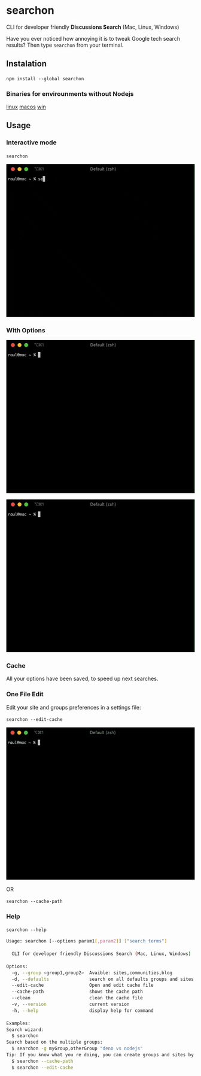 # searchon

CLI for developer friendly **Discussions Search** (Mac, Linux, Windows)

Have you ever noticed how annoying it is to tweak Google tech search results? Then type `searchon` from your terminal.

## Instalation

`npm install --global searchon`

### Binaries for envirounments without Nodejs

[linux](https://github.com/rauleite/searchon/releases/download/v1.0.0.0/searchon-linux)
[macos](https://github.com/rauleite/searchon/releases/download/v1.0.0.0/searchon-macos)
[win](https://github.com/rauleite/searchon/releases/download/v1.0.0.0/searchon-win.exe)

## Usage

### Interactive mode

`searchon`

![Simple Wizard](https://raw.githubusercontent.com/rauleite/searchon/master/assets/simple.gif)

### With Options

![With group option](https://raw.githubusercontent.com/rauleite/searchon/master/assets/group.gif)

![With group and term option](https://raw.githubusercontent.com/rauleite/searchon/master/assets/group_and_term.gif)

### Cache

All your options have been saved, to speed up next searches.

### One File Edit

Edit your site and groups preferences in a settings file:

`searchon --edit-cache`

![Store editing](https://raw.githubusercontent.com/rauleite/searchon/master/assets/cache.gif)

OR

`searchon --cache-path`

### Help

`searchon --help`

```bash
Usage: searchon [--options param1[,param2]] ["search terms"]

  CLI for developer friendly Discussions Search (Mac, Linux, Windows)

Options:
  -g, --group <group1,group2>  Avaible: sites,communities,blog
  -d, --defaults               search on all defaults groups and sites
  --edit-cache                 Open and edit cache file
  --cache-path                 shows the cache path
  --clean                      clean the cache file
  -v, --version                current version
  -h, --help                   display help for command

Examples:
Search wizard:
  $ searchon
Search based on the multiple groups:
  $ searchon -g myGroup,otherGroup "deno vs nodejs"
Tip: If you know what you re doing, you can create groups and sites by editing the cache file. (Warning: risk of corrupting it)
  $ searchon --cache-path
  $ searchon --edit-cache
```
